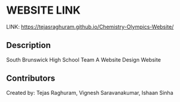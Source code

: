 # WEBSITE LINK
LINK: https://tejasraghuram.github.io/Chemistry-Olympics-Website/

## Description
South Brunswick High School Team A Website Design Website 

## Contributors
Created by: Tejas Raghuram, Vignesh Saravanakumar, Ishaan Sinha